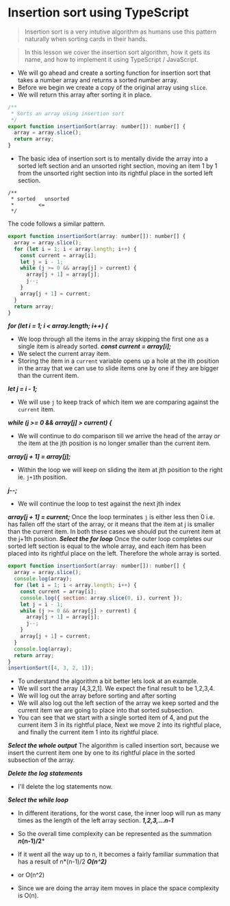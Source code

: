 # Insertion sort using TypeScript
> Insertion sort is a very intutive algorithm as humans use this pattern naturally when sorting cards in their hands.

> In this lesson we cover the insertion sort algorithm, how it gets its name, and how to implement it using TypeScript / JavaScript.

* We will go ahead and create a sorting function for insertion sort that takes a number array and returns a sorted number array.
* Before we begin we create a copy of the original array using `slice`.
* We will return this array after sorting it in place.
```js
/**
 * Sorts an array using insertion sort
 */
export function insertionSort(array: number[]): number[] {
  array = array.slice();
  return array;
}
```

* The basic idea of insertion sort is to mentally divide the array into a sorted left section and an unsorted right section, moving an item 1 by 1 from the unsorted right section into its rightful place in the sorted left section.
```
/**
 * sorted   unsorted
 *        <=
 */
```

The code follows a similar pattern.
```js
export function insertionSort(array: number[]): number[] {
  array = array.slice();
  for (let i = 1; i < array.length; i++) {
    const current = array[i];
    let j = i - 1;
    while (j >= 0 && array[j] > current) {
      array[j + 1] = array[j];
      j--;
    }
    array[j + 1] = current;
  }
  return array;
}
```
***for (let i = 1; i < array.length; i++) {***
* We loop through all the items in the array skipping the first one as a single item is already sorted.
***const current = array[i];***
* We select the current array item.
* Storing the item in a `current` variable opens up a hole at the ith position in the array that we can use to slide items one by one  if they are bigger than the current item.

***let j = i - 1;***
* We will use `j` to keep track of which item we are comparing against the `current` item.  

***while (j >= 0 && array[j] > current) {***
* We will continue to do comparison till we arrive the head of the array *or* the item at the jth position is no longer smaller than the current item.

***array[j + 1] = array[j];***
* Within the loop we will keep on sliding the item at jth position to the right ie. `j+1`th position.

***j--;***
* We will continue the loop to test against the next jth index

***array[j + 1] = current;***
Once the loop terminates `j` is either less then 0 i.e. has fallen off the start of the array, or it means that the item at j is smaller than the current item. In both these cases we should put the current item at the j+1th position.
***Select the for loop***
Once the outer loop completes our sorted left section is equal to the whole array, and each item has been placed into its rightful place on the left. Therefore the whole array is sorted.

```js
export function insertionSort(array: number[]): number[] {
  array = array.slice();
  console.log(array);
  for (let i = 1; i < array.length; i++) {
    const current = array[i];
    console.log({ section: array.slice(0, i), current });
    let j = i - 1;
    while (j >= 0 && array[j] > current) {
      array[j + 1] = array[j];
      j--;
    }
    array[j + 1] = current;
  }
  console.log(array);
  return array;
}
insertionSort([4, 3, 2, 1]);
```
* To understand the algorithm a bit better lets look at an example.
* We will sort the array [4,3,2,1]. We expect the final result to be 1,2,3,4.
* We will log out the array before sorting and after sorting
* We will also log out the left section of the array we keep sorted and the current item we are going to place into that sorted subsection.
* You can see that we start with a single sorted item of 4, and put the current item 3 in its rightful place, Next we move 2 into its rightful place, and finally the current item 1 into its rightful place.

***Select the whole output***
The algorithm is called insertion sort, because we insert the current item one by one to its rightful place in the sorted subsection of the array.

***Delete the log statements***
* I'll delete the log statements now.

***Select the while loop***
* In different iterations, for the worst case, the inner loop will run as many times as the length of the left array section.
***1,2,3,...n-1***
* So the overall time complexity can be represented as the summation
***n*(n-1)/2***
* If it went all the way up to n, it becomes a fairly familiar summation that has a result of n*(n-1)/2
***O(n^2)***
* or O(n^2)

* Since we are doing the array item moves in place the space complexity is O(n).
